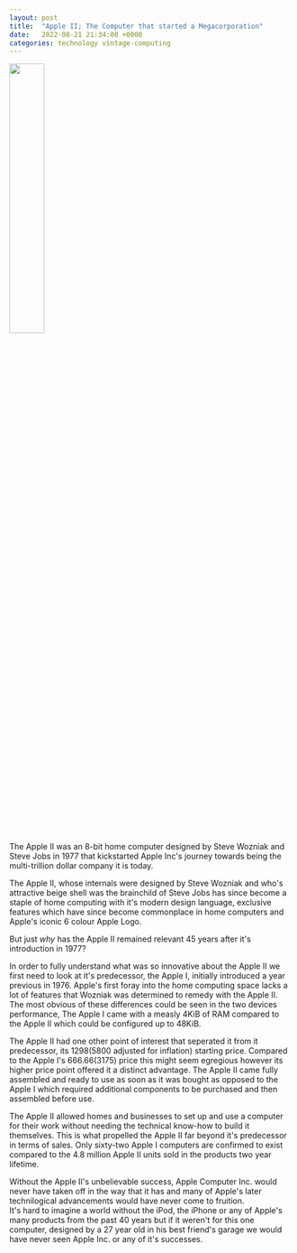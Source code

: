 ```yaml
---
layout: post
title:  "Apple II; The Computer that started a Megacorporation"
date:   2022-08-21 21:34:00 +0000
categories: technology vintage-computing
---
```

<img src="https://i.imgur.com/n10OhsN.png" style="width:35%"></img>

The Apple II was an 8-bit home computer designed by Steve Wozniak and Steve Jobs in 1977 that kickstarted Apple Inc's journey towards being the multi-trillion dollar company it is today.

The Apple II, whose internals were designed by Steve Wozniak and who's attractive beige shell was the brainchild of Steve Jobs has since become a staple of home computing with it's modern design language, exclusive features which have since become commonplace in home computers and Apple's iconic 6 colour Apple Logo.

But just *why* has the Apple II remained relevant 45 years after it's introduction in 1977?

In order to fully understand what was so innovative about the Apple II we first need to look at it's predecessor, the Apple I, initially introduced a year previous in 1976. Apple's first foray into the home computing space lacks a lot of features that Wozniak was determined to remedy with the Apple II. 
<br>The most obvious of these differences could be seen in the two devices performance, The Apple I came with a measly 4KiB of RAM compared to the Apple II which could be configured up to 48KiB.

The Apple II had one other point of interest that seperated it from it predecessor, its $1298 ($5800 adjusted for inflation) starting price. Compared to the Apple I's $666.66 ($3175) price this might seem egregious however its higher price point offered it a distinct advantage. The Apple II came fully assembled and ready to use as soon as it was bought as opposed to the Apple I which required additional components to be purchased and then assembled before use. 

The Apple II allowed homes and businesses to set up and use a computer for their work without needing the technical know-how to build it themselves. This is what propelled the Apple II far beyond it's predecessor in terms of sales. Only sixty-two Apple I computers are confirmed to exist compared to the 4.8 million Apple II units sold in the products two year lifetime. 

Without the Apple II's unbelievable success, Apple Computer Inc. would never have taken off in the way that it has and many of Apple's later technilogical advancements would have never come to fruition. <br> It's hard to imagine a world without the iPod, the iPhone or any of Apple's many products from the past 40 years but if it weren't for this one computer, designed by a 27 year old in his best friend's garage we would have never seen Apple Inc. or any of it's successes.